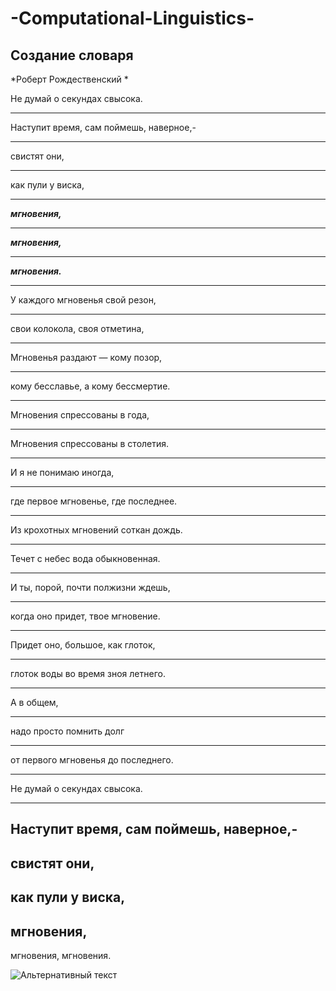 # -Computational-Linguistics-
## Создание словаря


*Роберт Рождественский *

Не думай о секундах свысока.
***
Наступит время, сам поймешь, наверное,-
***
свистят они,
***
как пули у виска,
***
***мгновения,***
***
***мгновения,***
***
***мгновения.***
***
У каждого мгновенья свой резон,
***
свои колокола, своя отметина,
***
Мгновенья раздают — кому позор,
***
кому бесславье, а кому бессмертие.
***
Мгновения спрессованы в года,
***
Мгновения спрессованы в столетия.
***
И я не понимаю иногда,
***
где первое мгновенье, где последнее.
***
Из крохотных мгновений соткан дождь.
***
Течет с небес вода обыкновенная.
***
И ты, порой, почти полжизни ждешь,
***
когда оно придет, твое мгновение.
***
Придет оно, большое, как глоток,
***
глоток воды во время зноя летнего.
***
А в общем,
***
надо просто помнить долг
***
от первого мгновенья до последнего.
***
Не думай о секундах свысока.
***
Наступит время, сам поймешь, наверное,-
---
свистят они,
---
как пули у виска,
---
мгновения,
---
мгновения,
мгновения.


![Альтернативный текст](https://i.pinimg.com/736x/c9/d6/bd/c9d6bdec9f55eb5e649138ce446aeacc.jpg)
